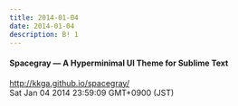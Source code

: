 ```yaml
---
title: 2014-01-04
date: 2014-01-04
description: B! 1
---
```


#### Spacegray — A Hyperminimal UI Theme for Sublime Text
http://kkga.github.io/spacegray/<br>
Sat Jan 04 2014 23:59:09 GMT+0900 (JST)<br>


